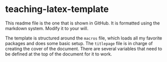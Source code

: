 teaching-latex-template
=======================

This readme file is the one that is shown in GitHub. It is formatted using
the markdown system. Modify it to your will.

The template is structured around the `macros` file, which loads all my
favorite packages and does some basic setup. The `titlepage` file is in
charge of creating the cover of the document. There are several variables that
need to be defined at the top of the document for it to work.
 